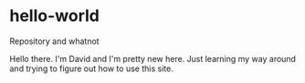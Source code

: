 # hello-world
Repository and whatnot

Hello there. I'm David and I'm pretty new here.
Just learning my way around and trying to figure out how to use this site.
